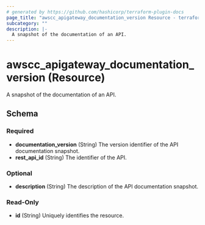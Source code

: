 ```yaml
---
# generated by https://github.com/hashicorp/terraform-plugin-docs
page_title: "awscc_apigateway_documentation_version Resource - terraform-provider-awscc"
subcategory: ""
description: |-
  A snapshot of the documentation of an API.
---
```


# awscc_apigateway_documentation_version (Resource)

A snapshot of the documentation of an API.



<!-- schema generated by tfplugindocs -->
## Schema

### Required

- **documentation_version** (String) The version identifier of the API documentation snapshot.
- **rest_api_id** (String) The identifier of the API.

### Optional

- **description** (String) The description of the API documentation snapshot.

### Read-Only

- **id** (String) Uniquely identifies the resource.


